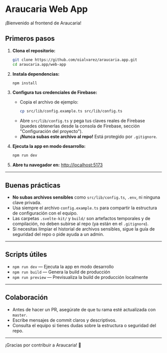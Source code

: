 # Araucaria Web App

¡Bienvenido al frontend de Araucaria!

## Primeros pasos

1. **Clona el repositorio:**
   ```sh
   git clone https://github.com/oialvarez/araucaria.app.git
   cd araucaria.app/web-app
   ```

2. **Instala dependencias:**
   ```sh
   npm install
   ```

3. **Configura tus credenciales de Firebase:**
   - Copia el archivo de ejemplo:
     ```sh
     cp src/lib/config.example.ts src/lib/config.ts
     ```
   - Abre `src/lib/config.ts` y pega tus claves reales de Firebase (puedes obtenerlas desde la consola de Firebase, sección "Configuración del proyecto").
   - **¡Nunca subas este archivo al repo!** Está protegido por `.gitignore`.

4. **Ejecuta la app en modo desarrollo:**
   ```sh
   npm run dev
   ```

5. **Abre tu navegador en:**
   [http://localhost:5173](http://localhost:5173)

---

## Buenas prácticas

- **No subas archivos sensibles** como `src/lib/config.ts`, `.env`, ni ninguna clave privada.
- Usa siempre el archivo `config.example.ts` para compartir la estructura de configuración con el equipo.
- Las carpetas `.svelte-kit/` y `build/` son artefactos temporales y de compilación, no deben subirse al repo (ya están en el `.gitignore`).
- Si necesitas limpiar el historial de archivos sensibles, sigue la guía de seguridad del repo o pide ayuda a un admin.

---

## Scripts útiles

- `npm run dev` — Ejecuta la app en modo desarrollo
- `npm run build` — Genera la build de producción
- `npm run preview` — Previsualiza la build de producción localmente

---

## Colaboración

- Antes de hacer un PR, asegúrate de que tu rama esté actualizada con `master`.
- Escribe mensajes de commit claros y descriptivos.
- Consulta el equipo si tienes dudas sobre la estructura o seguridad del repo.

---

¡Gracias por contribuir a Araucaria! 🌲
